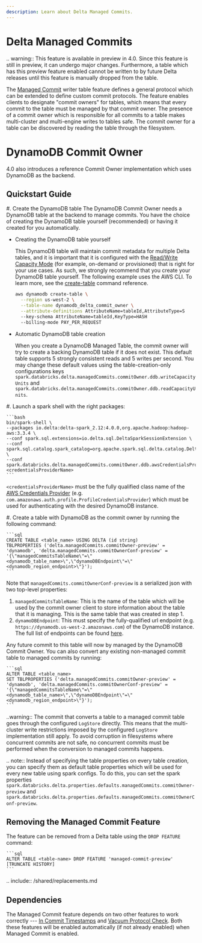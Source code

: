 ```yaml
---
description: Learn about Delta Managed Commits.
---
```


# Delta Managed Commits

.. warning:: This feature is available in preview in <Delta> 4.0. Since this feature is still in preview, it can undergo major changes. Furthermore, a table which has this preview feature enabled cannot be written to by future Delta releases until
this feature is manually dropped from the table.

The [Managed Commit](https://github.com/delta-io/delta/issues/2598) writer table feature defines a general protocol which can be extended to define custom commit protocols. The feature enables clients to designate "commit owners" for tables, which means that every commit to the table must be managed by that commit owner.
The presence of a commit owner which is responsible for all commits to a table makes multi-cluster and multi-engine writes to tables safe. The commit owner for a table can be discovered by reading the table through the filesystem.


# DynamoDB Commit Owner

<Delta> 4.0 also introduces a reference Commit Owner implementation which uses DynamoDB as the backend.

## Quickstart Guide

#. Create the DynamoDB table
The DynamoDB Commit Owner needs a DynamoDB table at the backend to manage commits. You have the choice of creating the DynamoDB table yourself (recommended) or having it created for you automatically.

   - Creating the DynamoDB table yourself

      This DynamoDB table will maintain commit metadata for multiple Delta tables, and it is important that it is configured with the [Read/Write Capacity Mode](https://docs.aws.amazon.com/amazondynamodb/latest/developerguide/HowItWorks.ReadWriteCapacityMode.html) (for example, on-demand or provisioned) that is right for your use cases. As such, we strongly recommend that you create your DynamoDB table yourself. The following example uses the AWS CLI. To learn more, see the [create-table](https://docs.aws.amazon.com/cli/latest/reference/dynamodb/create-table.html) command reference.

      ```bash
      aws dynamodb create-table \
        --region us-west-2 \
        --table-name dynamodb_delta_commit_owner \
        --attribute-definitions AttributeName=tableId,AttributeType=S
        --key-schema AttributeName=tableId,KeyType=HASH
        --billing-mode PAY_PER_REQUEST
      ```

   - Automatic DynamoDB table creation

      When you create a DynamoDB Managed Table, the commit owner will try to create a backing DynamoDB table if it does not exist. This default table supports 5 strongly consistent reads and 5 writes per second. You may change these default values using the table-creation-only configurations keys `spark.databricks.delta.managedCommits.commitOwner.ddb.writeCapacityUnits` and `spark.databricks.delta.managedCommits.commitOwner.ddb.readCapacityUnits`.

#. Launch a spark shell with the right packages:

    ```bash
    bin/spark-shell \
    --packages io.delta:delta-spark_2.12:4.0.0,org.apache.hadoop:hadoop-aws:3.3.4 \
    --conf spark.sql.extensions=io.delta.sql.DeltaSparkSessionExtension \
    --conf spark.sql.catalog.spark_catalog=org.apache.spark.sql.delta.catalog.DeltaCatalog \
    --conf spark.databricks.delta.managedCommits.commitOwner.ddb.awsCredentialsProviderName=<credentialsProviderName>
    ```

`<credentialsProviderName>` must be the fully qualified class name of the [AWS Credentials Provider](https://docs.aws.amazon.com/AWSJavaSDK/latest/javadoc/com/amazonaws/auth/AWSCredentialsProvider.html) (e.g. `com.amazonaws.auth.profile.ProfileCredentialsProvider`) which must be used for authenticating with the desired DynamoDB instance.

#. Create a table with DynamoDB as the commit owner by running the following command:

    ```sql
    CREATE TABLE <table_name> USING DELTA (id string)
    TBLPROPERTIES ('delta.managedCommits.commitOwner-preview' = 'dynamodb', 'delta.managedCommits.commitOwnerConf-preview' = '{\"managedCommitsTableName\"=\"<dynamodb_table_name>\",\"dynamoDBEndpoint\"=\"<dynamodb_region_endpoint>\"}');
    ```

Note that `managedCommits.commitOwnerConf-preview` is a serialized json with two top-level properties:
1. `managedCommitsTableName`: This is the name of the table which will be used by the commit owner client to store information about the table that it is managing. This is the same table that was created in step 1.
2. `dynamoDBEndpoint`: This must specify the fully-qualified url endpoint (e.g. `https://dynamodb.us-west-2.amazonaws.com`) of the DynamoDB instance. The full list of endpoints can be found [here](https://docs.aws.amazon.com/general/latest/gr/ddb.html).

Any future commit to this table will now by managed by the DynamoDB Commit Owner. You can also convert any existing non-managed commit table to managed commits by running:

    ```sql
    ALTER TABLE <table_name>
    SET TBLPROPERTIES ('delta.managedCommits.commitOwner-preview' = 'dynamodb', 'delta.managedCommits.commitOwnerConf-preview' = '{\"managedCommitsTableName\"=\"<dynamodb_table_name>\",\"dynamoDBEndpoint\"=\"<dynamodb_region_endpoint>\"}');
    ```
..warning:: The commit that converts a table to a managed commit table goes through the configured `LogStore` directly. This means that the multi-cluster write restrictions imposed by the configured `LogStore` implementation still apply. To avoid
corruption in filesystems where concurrent commits are not safe, no concurrent commits must be performed when the conversion to managed commits happens. 

.. note:: Instead of specifying the table properties on every table creation, you can specify them as default table properties which will be used for every new table using spark configs. To do this, you can set the spark properties `spark.databricks.delta.properties.defaults.managedCommits.commitOwner-preview` and `spark.databricks.delta.properties.defaults.managedCommits.commitOwnerConf-preview`.


## Removing the Managed Commit Feature

The feature can be removed from a Delta table using the `DROP FEATURE` command:

    ```sql
    ALTER TABLE <table-name> DROP FEATURE 'managed-commit-preview' [TRUNCATE HISTORY]
    ```

.. include:: /shared/replacements.md


## Dependencies

The Managed Commit feature depends on two other features to work correctly --- [In Commit Timestamps](https://github.com/delta-io/delta/issues/2532) and [Vacuum Protocol Check](https://github.com/delta-io/delta/blob/master/PROTOCOL.md#vacuum-protocol-check). Both these features will be enabled automatically (if not already enabled) when Managed Commit is enabled.